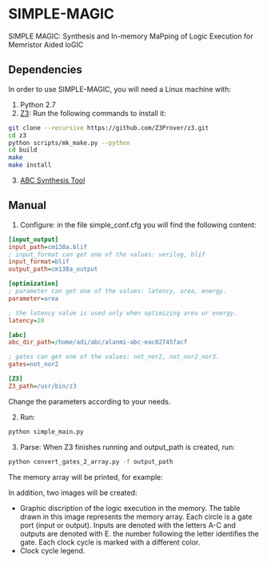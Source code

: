 # SIMPLE-MAGIC
SIMPLE MAGIC: Synthesis and In-memory MaPping of Logic Execution for Memristor Aided loGIC

## Dependencies
In order to use SIMPLE-MAGIC, you will need a Linux machine with:
1. Python 2.7
2. [Z3](https://github.com/Z3Prover/z3): Run the following commands to install it:
```sh
git clone --recursive https://github.com/Z3Prover/z3.git
cd z3
python scripts/mk_make.py --python
cd build
make
make install
```
3. [ABC Synthesis Tool](https://bitbucket.org/alanmi/abc)

## Manual
1. Configure: in the file simple_conf.cfg you will find the following content:
```ini
[input_output]
input_path=cm138a.blif
; input_format can get one of the values: verilog, blif
input_format=blif
output_path=cm138a_output

[optimization]
; parameter can get one of the values: latency, area, energy.
parameter=area

; the latency value is used only when optimizing area or energy.
latency=20

[abc]
abc_dir_path=/home/adi/abc/alanmi-abc-eac02745facf

; gates can get one of the values: not_nor2, not_nor2_nor3.
gates=not_nor2

[Z3]
Z3_path=/usr/bin/z3

```
Change the parameters according to your needs.

2. Run:
```sh
python simple_main.py
```
3. Parse:
When Z3 finishes running and output_path is created, run:
```sh
python convert_gates_2_array.py -f output_path
```
The memory array will be printed, for example:

In addition, two images will be created:
- Graphic discription of the logic execution in the memory. The table drawn in this image represents the memory array. Each circle is a gate port (input or output). Inputs are denoted with the letters A-C and outputs are denoted with E. the number following the letter identifies the gate. Each clock cycle is marked with a different color.
- Clock cycle legend.
